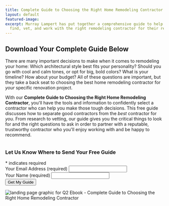 ```yaml
---
title: Complete Guide to Choosing the Right Home Remodeling Contractor
layout: default
featured-image:
excerpt: Murray Lampert has put together a comprehensive guide to help homeowners
  find, vet, and work with the right remodeling contractor for their renovation project.
---
```


## Download Your Complete Guide Below

There are many important decisions to make when it comes to remodeling your home: Which architectural style best fits your personality? Should you go with cool and calm tones, or opt for big, bold colors? What is your timeline? How about your budget? All of these questions are important, but they take a back seat to choosing the best home remodeling contractor for _your_ specific renovation project.

With our **Complete Guide to Choosing the Right Home Remodeling Contractor**, you'll have the tools and information to confidently select a contractor who can help you make those tough decisions. This free guide discusses how to separate good contractors from the _best_ contractor for _you_. From research to vetting, our guide gives you the critical things to look for and the right questions to ask in order to partner with a reputable, trustworthy contractor who you'll enjoy working with and be happy to recommend.

<div class="row">
  <div class="medium-5 columns">
    <!-- Begin MailChimp Q2 EBOOK Form -->
    <div id="mc_embed_signup">
    <form action="https://murraylampert.us8.list-manage.com/subscribe/post?u=fe05d588de33f292046b593e2&amp;id=89e8f7d918" method="post" id="mc-embedded-subscribe-form" name="mc-embedded-subscribe-form" class="validate" target="_blank" novalidate>
        <div id="mc_embed_signup_scroll">
    	<h3>Let Us Know Where to Send Your Free Guide</h3>
    <div class="indicates-required"><span class="asterisk">*</span> indicates required</div>
    <div class="mc-field-group">
    	<label for="mce-EMAIL">Your Email Address (required)</label>
    	<input type="email" value="" name="EMAIL" class="required email" id="mce-EMAIL">
    </div>
    <div class="mc-field-group">
    	<label for="mce-FNAME">Your Name (required)</label>
    	<input type="text" value="" name="FULLNAME" class="required name" id="mce-FULLNAME">
    </div>
    	<div id="mce-responses" class="clear">
    		<div class="response" id="mce-error-response" style="display:none"></div>
    		<div class="response" id="mce-success-response" style="display:none"></div>
    	</div>
      <!-- real people should not fill this in and expect good things - do not remove this or risk form bot signups-->
        <div style="position: absolute; left: -5000px;" aria-hidden="true"><input type="text" name="b_fe05d588de33f292046b593e2_89e8f7d918" tabindex="-1" value=""></div>
        <div class="clear"><input type="submit" value="Get My Guide" name="subscribe" id="mc-embedded-subscribe" class="button"></div>
        </div>
    </form>
    </div>
    <!-- End MailChimp Q2 EBOOK Form -->
  </div>
  <div class="medium-7 columns">
    <img src="/uploads/q2-ebook-landing-page-graphic.png" alt="landing page graphic for Q2 Ebook - Complete Guide to Choosing the Right Home Remodeling Contractor" title="Complete Guide to Choosing the Right Home Remodeling Contractor">
  </div>
</div>
<!-- Add some spacing between content and quick-contact form -->
<div class="two spacing"></div>
